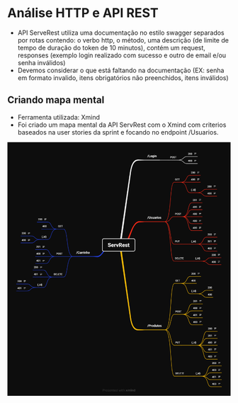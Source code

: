 # Análise HTTP e API REST​

- API ServeRest utiliza uma documentação no estilo swagger separados por rotas 
contendo: o verbo http, o método, uma descrição (de limite de tempo de duração do token de 10 minutos),
contém um request, responses (exemplo login realizado com sucesso e outro de email e/ou senha inválidos)
- Devemos considerar o que está faltando na documentação (EX: senha em formato invalido, itens obrigatórios não preenchidos, itens inválidos)

## Criando mapa mental
- Ferramenta utilizada: Xmind
- Foi criado um mapa mental da API ServRest com o Xmind com criterios baseados na user stories da sprint e focando no endpoint /Usuarios.


<div align="center">
    <img src="Assets/ServRest.png" width="700px" />
</div>
